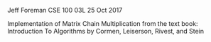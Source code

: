 Jeff Foreman 
CSE 100 03L
25 Oct 2017

Implementation of Matrix Chain Multiplication from the text book: 
Introduction To Algorithms by Cormen, Leiserson, Rivest, and Stein
